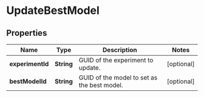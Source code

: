 
# UpdateBestModel

## Properties
Name | Type | Description | Notes
------------ | ------------- | ------------- | -------------
**experimentId** | **String** | GUID of the experiment to update. |  [optional]
**bestModelId** | **String** | GUID of the model to set as the best model. |  [optional]



